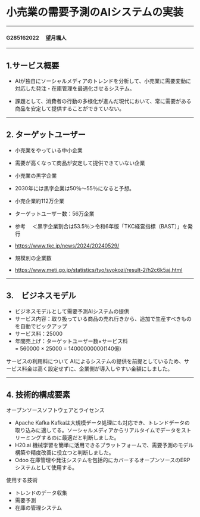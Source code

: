 # 小売業の需要予測のAIシステムの実装
----
#### G285162022 　望月颯人
----
## 1.サービス概要
- AIが独自にソーシャルメディアのトレンドを分析して、小売業に需要変動に対応した発注・在庫管理を最適化させるシステム。

- 課題として、消費者の行動の多様化が進んだ現代において、常に需要がある商品を安定して提供することができていない。

----
## 2. ターゲットユーザー
- 小売業をやっている中小企業
- 需要が高くなって商品が安定して提供できていない企業
- 小売業の黒字企業
- 2030年には黒字企業は50％〜55％になると予想。
- 小売企業約112万企業
- ターゲットユーザー数：56万企業

- 参考　
＜黒字企業割合は53.5％＞令和6年版「TKC経営指標（BAST）」を発行
- https://www.tkc.jp/news/2024/20240529/
- 規模別の企業数
- https://www.meti.go.jp/statistics/tyo/syokozi/result-2/h2c6k5aj.html

----
## 3.　ビジネスモデル
- ビジネスモデルとして需要予測AIシステムの提供   
- サービス内容：取り扱っている商品の売れ行きから、追加で生産すべきものを自動でピックアップ  
- サービス料：25000  
- 年間売上げ：ターゲットユーザー数×サービス料  
            = 560000 × 25000
            = 14000000000(140億)

サービスの利用料について
AIによるシステムの提供を前提としているため、サービス料金は高く設定せずに、企業側が導入しやすい金額にしました。

----
## 4. 技術的構成要素
オープンソースソフトウェアとライセンス

- Apache Kafka
    Kafkaは大規模データ処理にも対応でき、トレンドデータの取り込みに適してる。ソーシャルメディアからリアルタイムでデータをストリーミングするのに最適だと判断しました。
- H20.ai
    機械学習を簡単に活用できるプラットフォームで、需要予測のモデル構築や精度改善に役立つと判断しました。
- Odoo
    在庫管理や発注システムを包括的にカバーするオープンソースのERPシステムとして使用する。

使用する技術
- トレンドのデータ収集
- 需要予測
- 在庫の管理システム
